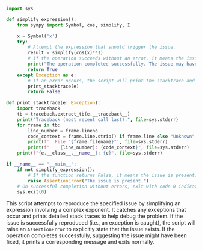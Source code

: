 ```python
import sys

def simplify_expression():
    from sympy import Symbol, cos, simplify, I

    x = Symbol('x')
    try:
        # Attempt the expression that should trigger the issue.
        result = simplify(cos(x)**I)
        # If the operation succeeds without an error, it means the issue has been resolved.
        print("The operation completed successfully. The issue may have been fixed.")
        return True
    except Exception as e:
        # If an error occurs, the script will print the stacktrace and return False to indicate failure.
        print_stacktrace(e)
        return False

def print_stacktrace(e: Exception):
    import traceback
    tb = traceback.extract_tb(e.__traceback__)
    print("Traceback (most recent call last):", file=sys.stderr)
    for frame in tb:
        line_number = frame.lineno
        code_context = frame.line.strip() if frame.line else "Unknown"
        print(f'  File "{frame.filename}"', file=sys.stderr)
        print(f"    {line_number}: {code_context}", file=sys.stderr)
    print(f"{e.__class__.__name__}: {e}", file=sys.stderr)

if __name__ == "__main__":
    if not simplify_expression():
        # If the function returns False, it means the issue is present. Raise an AssertionError.
        raise AssertionError("The issue is present.")
    # On successful completion without errors, exit with code 0 indicating no errors.
    sys.exit(0)
```
This script attempts to reproduce the specified issue by simplifying an expression involving a complex exponent. It catches any exceptions that occur and prints detailed stack traces to help debug the problem. If the issue is successfully reproduced (i.e., an exception is caught), the script will raise an `AssertionError` to explicitly state that the issue exists. If the operation completes successfully, suggesting the issue might have been fixed, it prints a corresponding message and exits normally.
